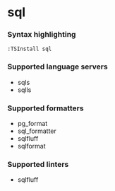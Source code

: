 <!--- THIS DOCUMENT IS AUTOMATICALLY GENERATED, DON'T EDIT IT -->
# sql

### Syntax highlighting

```vim
:TSInstall sql
```

### Supported language servers

- sqls
- sqlls

### Supported formatters

- pg_format
- sql_formatter
- sqlfluff
- sqlformat

### Supported linters

- sqlfluff
